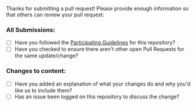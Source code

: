 Thanks for submitting a pull request! Please provide enough information so that others can review your pull request:

### All Submissions:

* [ ] Have you followed the [Participating Guidelines](../../docs/community/03-participating.md) for this repository?
* [ ] Have you checked to ensure there aren't other open Pull Requests for the same update/change?

<!-- You can erase any parts of this template not applicable to your Pull Request. -->

### Changes to content:

* [ ] Have you added an explanation of what your changes do and why you'd like us to include them?
* [ ] Has an issue been logged on this repository to discuss the change?
